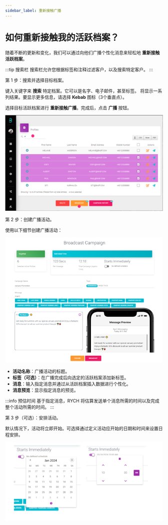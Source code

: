 ```yaml
---
sidebar_label: 重新接触广播
---
```

# 如何重新接触我的活跃档案？

随着不断的更新和变化，我们可以通过向他们广播个性化消息来轻松地 **重新接触活跃档案**。

:::tip 搜索栏
搜索栏允许您根据标签和注释过滤客户，以及搜索特定客户。
:::

第 1 步：搜索并选择目标档案。

键入关键字来 **搜索** 特定档案。它可以是名字、电子邮件，甚至标签。 
将显示一系列结果。要显示更多信息，请选择 **Kebab** 图标（3个垂直点）。

选择目标活跃档案进行 **重新接触广播**。完成后，点击 **广播** 按钮。

![image info](../../../static/img/q9/step1.png)

第 2 步：创建广播活动。

使用以下细节创建广播活动：

![image info](../../../static/img/q9/step2.png)

- **活动名称**：广播活动的标题。
- **标签（可选）**：在广播完成后向选定的活跃档案添加新标签。
- **消息**：输入指定消息并通过从活跃档案插入数据进行个性化。
- **消息预览**：显示指定消息的预览。

:::info 预估时间
基于指定消息，RYCH 将估算发送单个消息所需的时间以及完成整个活动所需的时间。
:::

第 3 步（可选）：安排活动。

默认情况下，活动将立即开始。可选择通过定义活动应开始的日期和时间来设置日程安排。

![image info](../../../static/img/q9/step3.png)
